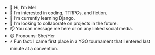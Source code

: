 - 👋 Hi, I’m Mel
- 👀 I’m interested in coding, TTRPGs, and fiction.
- 🌱 I’m currently learning Django.
- 💞️ I’m looking to collaborate on projects in the future.
- 📫 You can message me here or on any linked social media.
- 😄 Pronouns: She/Her
- ⚡ Fun fact: I came first place in a YGO tournament that I entered last minute at a convention.

<!---
Mel0Dramat1c/Mel0Dramat1c is a ✨ special ✨ repository because its `README.md` (this file) appears on your GitHub profile.
You can click the Preview link to take a look at your changes.
--->
